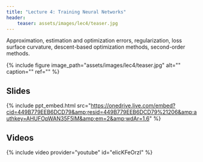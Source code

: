 ```yaml
---
title: "Lecture 4: Training Neural Networks"
header:
    teaser: assets/images/lec4/teaser.jpg
---
```


Approximation, estimation and optimization errors, regularization, loss surface
curvature, descent-based optimization methods, second-order methods.


{% include figure image_path="assets/images/lec4/teaser.jpg" alt="" caption="" ref="" %}

## Slides

{% include ppt_embed.html
src="https://onedrive.live.com/embed?cid=449B779EEB6DCD79&amp;resid=449B779EEB6DCD79%21206&amp;authkey=AHUFOpWAN35F5lM&amp;em=2&amp;wdAr=1.6" %}

## Videos

{% include video provider="youtube" id="eIicKFeOrzI" %}

